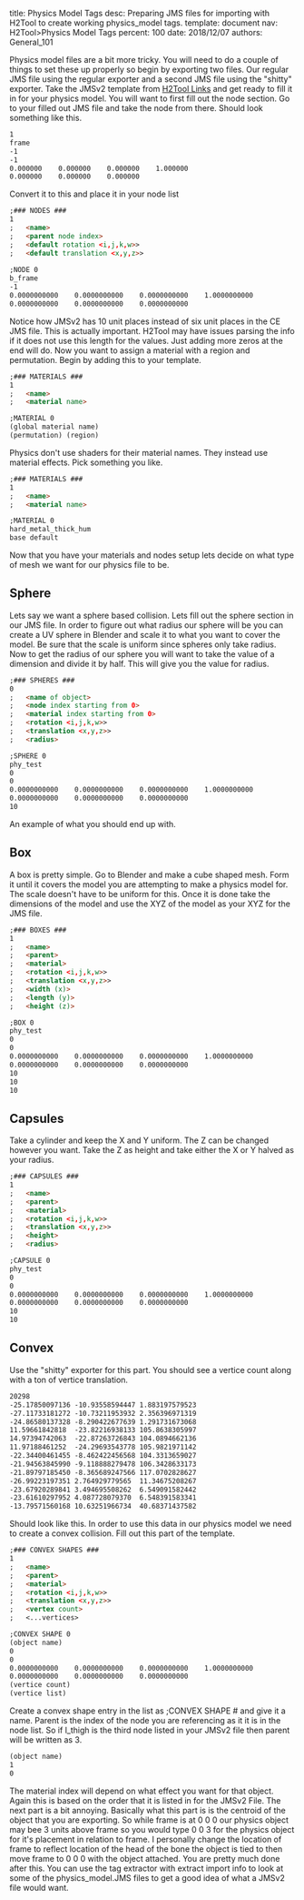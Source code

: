 title:      Physics Model Tags
desc:       Preparing JMS files for importing with H2Tool to create working physics_model tags.
template:   document
nav:        H2Tool>Physics Model Tags
percent:    100
date:       2018/12/07
authors:    General_101

Physics model files are a bit more tricky. You will need to do a couple of things to set these up properly so begin by exporting two files. 
Our regular JMS file using the regular exporter and a second JMS file using the "shitty" exporter. Take the JMSv2 template from [H2Tool Links](https://num0005.github.io/h2codez_docs/w/H2Tool/H2Tool_Links.html) and get ready to fill it in for your physics model. 
You will want to first fill out the node section. Go to your filled out JMS file and take the node from there. Should look something like this.
```markdown
1
frame
-1
-1
0.000000    0.000000    0.000000    1.000000
0.000000    0.000000    0.000000
```
Convert it to this and place it in your node list
```markdown
;### NODES ###
1
;   <name>
;   <parent node index>
;   <default rotation <i,j,k,w>>
;   <default translation <x,y,z>>
 
;NODE 0
b_frame
-1
0.0000000000    0.0000000000    0.0000000000    1.0000000000
0.0000000000    0.0000000000    0.0000000000
```
Notice how JMSv2 has 10 unit places instead of six unit places in the CE JMS file. This is actually important. H2Tool may have issues parsing the info if it does not use this length for the values. Just adding more zeros at the end will do.
Now you want to assign a material with a region and permutation. Begin by adding this to your template.
```markdown
;### MATERIALS ###
1
;   <name>
;   <material name>

;MATERIAL 0
(global material name)
(permutation) (region)
```
Physics don't use shaders for their material names. They instead use material effects. Pick something you like.
```markdown
;### MATERIALS ###
1
;   <name>
;   <material name>

;MATERIAL 0
hard_metal_thick_hum
base default
```
Now that you have your materials and nodes setup lets decide on what type of mesh we want for our physics file to be.
## Sphere
Lets say we want a sphere based collision. Lets fill out the sphere section in our JMS file. In order to figure out what radius our sphere will be you can create a UV sphere in Blender and scale it to what you want to cover the model.
Be sure that the scale is uniform since spheres only take radius. Now to get the radius of our sphere you will want to take the value of a dimension and divide it by half. This will give you the value for radius.
```markdown
;### SPHERES ###
0
;   <name of object>
;   <node index starting from 0>
;   <material index starting from 0>
;   <rotation <i,j,k,w>>
;   <translation <x,y,z>>
;   <radius>

;SPHERE 0
phy_test
0
0
0.0000000000    0.0000000000    0.0000000000    1.0000000000
0.0000000000    0.0000000000    0.0000000000
10
```
An example of what you should end up with.

## Box
A box is pretty simple. Go to Blender and make a cube shaped mesh. Form it until it covers the model you are attempting to make a physics model for. The scale doesn't have to be uniform for this. Once it is done take the dimensions
of the model and use the XYZ of the model as your XYZ for the JMS file.
```markdown
;### BOXES ###
1
;   <name>
;   <parent>
;   <material>
;   <rotation <i,j,k,w>>
;   <translation <x,y,z>>
;   <width (x)>
;   <length (y)>
;   <height (z)>

;BOX 0
phy_test
0
0
0.0000000000    0.0000000000    0.0000000000    1.0000000000
0.0000000000    0.0000000000    0.0000000000
10
10
10
```
## Capsules
Take a cylinder and keep the X and Y uniform. The Z can be changed however you want. Take the Z as height and take either the X or Y halved as your radius.
```markdown
;### CAPSULES ###
1
;   <name>
;   <parent>
;   <material>
;   <rotation <i,j,k,w>>
;   <translation <x,y,z>>
;   <height>
;   <radius>

;CAPSULE 0
phy_test
0
0
0.0000000000    0.0000000000    0.0000000000    1.0000000000
0.0000000000    0.0000000000    0.0000000000
10
10
```
## Convex
Use the "shitty" exporter for this part. You should see a vertice count along with a ton of vertice translation.
```markdown
20298
-25.17850097136 -10.93558594447 1.883197579523
-27.11733181272 -10.73211953932 2.356396971319
-24.86580137328 -8.290422677639 1.291731673068
11.59661842818  -23.82216938133 105.8638305997
14.97394742063  -22.87263726843 104.0894662136
11.97188461252  -24.29693543778 105.9821971142
-22.34400461455 -8.462422456568 104.3313659027
-21.94563845990 -9.118888279478 106.3428633173
-21.89797185450 -8.365689247566 117.0702828627
-26.99223197351 2.764929779565  11.34675208267
-23.67920289841 3.494695508262  6.549091582442
-23.61610297952 4.087728079370  6.548391583341
-13.79571560168 10.63251966734  40.68371437582
```
Should look like this. In order to use this data in our physics model we need to create a convex collision. Fill out this part of the template.
```markdown
;### CONVEX SHAPES ###
1
;   <name>
;   <parent>
;   <material>
;   <rotation <i,j,k,w>>
;   <translation <x,y,z>>
;   <vertex count>
;   <...vertices>

;CONVEX SHAPE 0
(object name)
0
0
0.0000000000    0.0000000000    0.0000000000    1.0000000000
0.0000000000    0.0000000000    0.0000000000
(vertice count)
(vertice list)
```
Create a convex shape entry in the list as ;CONVEX SHAPE # and give it a name. Parent is the index of the node you are referencing as it it is in the node list. So if l_thigh is the third node listed in your JMSv2 file then parent will be written as 3.
```markdown
(object name)
1
0
```
The material index will depend on what effect you want for that object. Again this is based on the order that it is listed in for the JMSv2 File. The next part is a bit annoying. Basically what this part is is the centroid of the object that you are exporting. 
So while frame is at 0 0 0 our physics object may bee 3 units above frame so you would type 0 0 3 for the physics object for it's placement in relation to frame. 
I personally change the location of frame to reflect location of the head of the bone the object is tied to then move frame to 0 0 0 with the object attached. You are pretty much done after this. 
You can use the tag extractor with extract import info to look at some of the physics_model.JMS files to get a good idea of what a JMSv2 file would want.